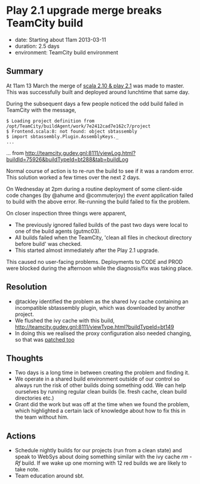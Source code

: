 # Play 2.1 upgrade merge breaks TeamCity build

- date: Starting about 11am 2013-03-11
- duration: 2.5 days
- environment: TeamCity build environment

## Summary

At 11am 13 March the merge of [scala 2.10 & play 2.1](https://github.com/guardian/frontend/pull/512) was made to master. This was successfully built and deployed around lunchtime that same day.

During the subsequent days a few people noticed the odd build failed in TeamCity with the message,

```
$ Loading project definition from /opt/TeamCity/buildAgent/work/7e2412cad7e162c7/project
$ Frontend.scala:8: not found: object sbtassembly
$ import sbtassembly.Plugin.AssemblyKeys._
...
```

... from http://teamcity.gudev.gnl:8111/viewLog.html?buildId=75926&buildTypeId=bt288&tab=buildLog

Normal course of action is to re-run the build to see if it was a random error. This solution worked a few times over the next 2 days. 

On Wednesday at 2pm during a routine deployment of some client-side code changes (by @ahume and @commuterjoy) the _event_ application failed to build with the above error. Re-running the build failed to fix the problem.

On closer inspection three things were apparent,

- The previously ignored failed builds of the past two days were local to one of the build agents (gutmc03).
- All builds failed when the TeamCity, 'clean all files in checkout directory before build' was checked.
- This started almost immediately after the Play 2.1 upgrade.

This caused no user-facing problems. Deployments to CODE and PROD were blocked during the afternoon while the diagnosis/fix was taking place. 

## Resolution

- @tackley identified the problem as the shared Ivy cache containing an incompatible sbtassembly plugin, which was downloaded by another project.
- We flushed the ivy cache with this build, http://teamcity.gudev.gnl:8111/viewType.html?buildTypeId=bt149
- In doing this we realised the proxy configuration also needed changing, so that was [patched too](https://github.com/guardian/frontend/commit/9bc08f444056ffe51c0295ca404a272a7233810d)

## Thoughts 

- Two days is a long time in between creating the problem and finding it.
- We operate in a shared build environment outside of our control so always run the risk of other builds doing something odd. We can help ourselves by running regular clean builds (Ie. fresh cache, clean build directories etc.)
- Grant did the work but was off at the time when we found the problem, which highlighted a certain lack of knowledge about how to fix this in the
  team without him.

## Actions

- Schedule nightly builds for our projects (run from a clean state) and speak to WebSys about doing something similar with the ivy cache _rm -Rf_
  build. If we wake up one morning with 12 red builds we are likely to take note.
- Team education around sbt.
